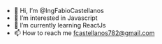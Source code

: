 - 👋 Hi, I’m @IngFabioCastellanos
- 👀 I’m interested in Javascript
- 🌱 I’m currently learning ReactJs
- 📫 How to reach me fcastellanos782@gmail.com

<!---
IngFabioCastellanos/IngFabioCastellanos is a ✨ special ✨ repository because its `README.md` (this file) appears on your GitHub profile.
You can click the Preview link to take a look at your changes.
--->
